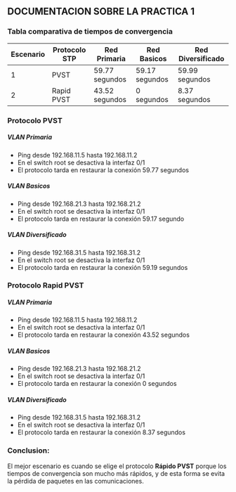 ## DOCUMENTACION SOBRE LA PRACTICA 1

### Tabla comparativa de tiempos de convergencia

| Escenario | Protocolo STP | Red Primaria | Red Basicos | Red Diversificado |
|-----------|----------------|--------------|-------------|-------------------|
| 1         | PVST           | 59.77 segundos | 59.17 segundos | 59.99 segundos |
| 2         | Rapid PVST     | 43.52 segundos | 0 segundos | 8.37 segundos |


### Protocolo PVST

##### VLAN Primaria
- Ping desde 192.168.11.5 hasta 192.168.11.2
- En el switch root se desactiva la interfaz 0/1
- El protocolo tarda en restaurar la conexión 59.77 segundos

##### VLAN Basicos
- Ping desde 192.168.21.3 hasta 192.168.21.2
- En el switch root se desactiva la interfaz 0/1
- El protocolo tarda en restaurar la conexión 59.17 segundo

##### VLAN Diversificado
- Ping desde 192.168.31.5 hasta 192.168.31.2
- En el switch root se desactiva la interfaz 0/1
- El protocolo tarda en restaurar la conexión 59.19 segundos

### Protocolo Rapid PVST

##### VLAN Primaria
- Ping desde 192.168.11.5 hasta 192.168.11.2
- En el switch root se desactiva la interfaz 0/1
- El protocolo tarda en restaurar la conexión 43.52 segundos

##### VLAN Basicos
- Ping desde 192.168.21.3 hasta 192.168.21.2
- En el switch root se desactiva la interfaz 0/1
- El protocolo tarda en restaurar la conexión 0 segundos

##### VLAN Diversificado
- Ping desde 192.168.31.5 hasta 192.168.31.2
- En el switch root se desactiva la interfaz 0/1
- El protocolo tarda en restaurar la conexión 8.37 segundos

### Conclusion:
El mejor escenario es cuando se elige el protocolo **Rápido PVST** porque los tiempos de convergencia son mucho más rápidos, y de esta forma se evita la pérdida de paquetes en las comunicaciones.
